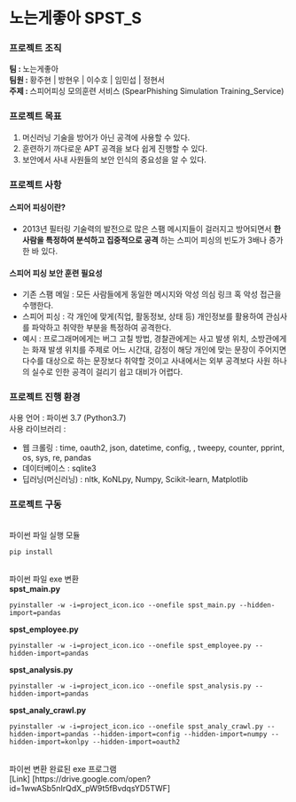 # 노는게좋아 SPST_S
### 프로젝트 조직
<strong>팀 : </strong>노는게좋아 </h5><br>
<strong>팀원 : </strong>황주현 | 방현우 | 이수호 | 임민섭 | 정현서<br>
<strong>주제 : </strong>스피어피싱 모의훈련 서비스 (SpearPhishing Simulation Training_Service)<br>

### 프로젝트 목표
1. 머신러닝 기술을 방어가 아닌 공격에 사용할 수 있다.
2. 훈련하기 까다로운 APT 공격을 보다 쉽게 진행할 수 있다.
3. 보안에서 사내 사원들의 보안 인식의 중요성을 알 수 있다.

### 프로젝트 사항
#### 스피어 피싱이란?
+ 2013년 필터링 기술력의 발전으로 많은 스팸 메시지들이 걸러지고 방어되면서 **한 사람을 특정하여 분석하고 집중적으로 공격** 하는 스피어 피싱의 빈도가 3배나 증가한 바 있다.<br>

#### 스피어 피싱 보안 훈련 필요성
+ 기존 스팸 메일 : 모든 사람들에게 동일한 메시지와 악성 의심 링크 혹 악성 접근을 수행한다.
+ 스피어 피싱 : 각 개인에 맞게(직업, 활동정보, 상태 등) 개인정보를 활용하여 관심사를 파악하고 취약한 부분을 특정하여 공격한다.
+ 예시 : 프로그래머에게는 버그 고칠 방법, 경찰관에게는 사고 발생 위치, 소방관에게는 화재 발생 위치를 주제로 어느 시간대, 감정이 해당 개인에 맞는 문장이 주어지면 다수를 대상으로 하는 문장보다 취약할 것이고 사내에서는 외부 공격보다 사원 하나의 실수로 인한 공격이 걸리기 쉽고 대비가 어렵다.

### 프로젝트 진행 환경
사용 언어 : 파이썬 3.7 (Python3.7)<br>
사용 라이브러리 : 
- 웹 크롤링 : time, oauth2, json, datetime, config, , tweepy, counter, pprint, os, sys, re, pandas
- 데이터베이스 : sqlite3
- 딥러닝(머신러닝) : nltk, KoNLpy, Numpy, Scikit-learn, Matplotlib

### 프로젝트 구동
<!--현재 spst 폴더의 파일들이 최종 파일--!>
<br>
파이썬 파일 실행 모듈
<pre><code>pip install </code></pre><br>
파이썬 파일 exe 변환<br>
<strong>spst_main.py</strong>
<pre><code>pyinstaller -w -i=project_icon.ico --onefile spst_main.py --hidden-import=pandas</code></pre>
<strong>spst_employee.py</strong>
<pre><code>pyinstaller -w -i=project_icon.ico --onefile spst_employee.py --hidden-import=pandas</code></pre>
<strong>spst_analysis.py</strong>
<pre><code>pyinstaller -w -i=project_icon.ico --onefile spst_analysis.py --hidden-import=pandas</code></pre>
<strong>spst_analy_crawl.py</strong>
<pre><code>pyinstaller -w -i=project_icon.ico --onefile spst_analy_crawl.py --hidden-import=pandas --hidden-import=config --hidden-import=numpy --hidden-import=konlpy --hidden-import=oauth2</code></pre>
<br>
파이썬 변환 완료된 exe 프로그램<br>
[Link] [https://drive.google.com/open?id=1wwASb5nIrQdX_pW9t5fBvdqsYD5TWF]

